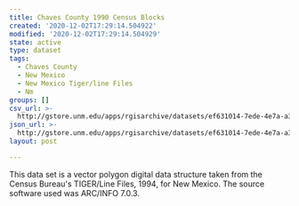 ```yaml
---
title: Chaves County 1990 Census Blocks
created: '2020-12-02T17:29:14.504922'
modified: '2020-12-02T17:29:14.504929'
state: active
type: dataset
tags:
  - Chaves County
  - New Mexico
  - New Mexico Tiger/line Files
  - Nm
groups: []
csv_url: >-
  http://gstore.unm.edu/apps/rgisarchive/datasets/ef631014-7ede-4e7a-a37f-2e8908a99ed9/tlf505shp.derived.csv
json_url: >-
  http://gstore.unm.edu/apps/rgisarchive/datasets/ef631014-7ede-4e7a-a37f-2e8908a99ed9/tlf505shp.derived.json
layout: post

---
```

 This data set is a vector polygon digital data structure taken from the
				Census Bureau's TIGER/Line Files, 1994, for New Mexico. The source software used was
				ARC/INFO 7.0.3. 
